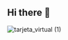 ## Hi there 👋
![tarjeta_virtual (1)](https://github.com/user-attachments/assets/e4671f14-03ec-418a-bf8c-e1cf4c3ed32f)

<!--
**IsaiLemuel/IsaiLemuel** is a ✨ _special_ ✨ repository because its `README.md` (this file) appears on your GitHub profile.

Here are some ideas to get you started:

- 🔭 I’m currently working on ...
- 🌱 I’m currently learning ...
- 👯 I’m looking to collaborate on ...
- 🤔 I’m looking for help with ...
- 💬 Ask me about ...
- 📫 How to reach me: ...
- 😄 Pronouns: ...
- ⚡ Fun fact: ...
-->
